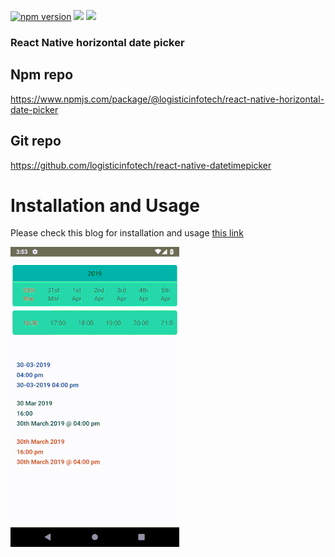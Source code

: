 <p align="left">
    <a href="https://www.npmjs.com/package/@logisticinfotech/react-native-horizontal-date-picker"><img alt="npm version" src="https://img.shields.io/badge/npm-v1.0.8-green.svg"></a>
    <a href="https://www.npmjs.com/package/@logisticinfotech/react-native-horizontal-date-picker"><img src="https://img.shields.io/badge/downloads-%3E1K-yellow.svg"></a>
    <a href="https://www.npmjs.com/package/@logisticinfotech/react-native-horizontal-date-picker"<><img src="https://img.shields.io/badge/license-MIT-orange.svg"></a>
</p>

### React Native horizontal date picker

## Npm repo
https://www.npmjs.com/package/@logisticinfotech/react-native-horizontal-date-picker

## Git repo
https://github.com/logisticinfotech/react-native-datetimepicker

# Installation and Usage
Please check this blog for installation and usage [this link](https://www.logisticinfotech.com/blog/react-native-horizontal-date-picker-library/)

![](RNHorizontalDatePicker.gif)

